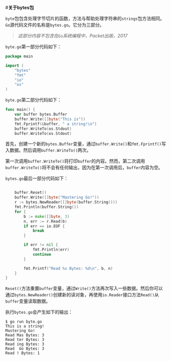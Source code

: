 #**关于bytes包**

`byte`包包含处理字节切片的函数，方法与帮助处理字符串的`strings`包方法相同。`Go`源代码文件的名称是`bytes.go`。它分为三部分。

> *这部分内容不包含在`Go`系统编程中，Packet出版，2017*

`byte.go`第一部分代码如下：

```go
package main

import (
	"bytes"
	"fmt"
	"io"
	"os"
)

```

`byte.go`第二部分代码如下：

```go
func main() {
	var buffer bytes.Buffer
	buffer.Write([]byte("This is"))
	fmt.Fprintf(&buffer, " a string!\n")
	buffer.WriteTo(os.Stdout)
	buffer.WriteTo(os.Stdout)
```

首先，创建一个新的`bytes.Buffer`变量，通过`buffer.Write()`和`fmt.Fprintf()`写入数据。然后调用`buffer.WriteTo()`两次。

第一次调用`buffer.WriteTo()`将打印`buffer`的内容。然而，第二次调用`buffer.WriteTo()`将不会有任何输出，因为在第一次调用后，`buffer`内容为空。

`bytes.go`最后一部分代码如下：

```go

	buffer.Reset()
	buffer.Write([]byte("Mastering Go!"))
	r := bytes.NewReader([]byte(buffer.String()))
	fmt.Println(buffer.String())
	for {
		b := make([]byte, 3)
		n, err := r.Read(b)
		if err == io.EOF {
			break
		}

		if err != nil {
			fmt.Println(err)
			continue
		}

		fmt.Printf("Read %s Bytes: %d\n", b, n)
	}
}
```

`Reset()`方法重置`buffer`变量，通过`Write()`方法再次写入一些数据。然后你可以通过`bytes.NewReader()`创建新的读对象，再使用`io.Reader`接口方法`Read()`从`buffer`变量读取数据。

执行`bytes.go`会产生如下的输出：

```shell
$ go run byte.go 
This is a string!
Mastering Go!
Read Mas Bytes: 3
Read ter Bytes: 3
Read ing Bytes: 3
Read  Go Bytes: 3
Read ! Bytes: 1
```

